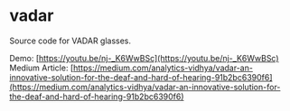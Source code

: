 # vadar
Source code for VADAR glasses.

Demo: [https://youtu.be/nj-_K6WwBSc](https://youtu.be/nj-_K6WwBSc)  
Medium Article: [https://medium.com/analytics-vidhya/vadar-an-innovative-solution-for-the-deaf-and-hard-of-hearing-91b2bc6390f6](https://medium.com/analytics-vidhya/vadar-an-innovative-solution-for-the-deaf-and-hard-of-hearing-91b2bc6390f6)
